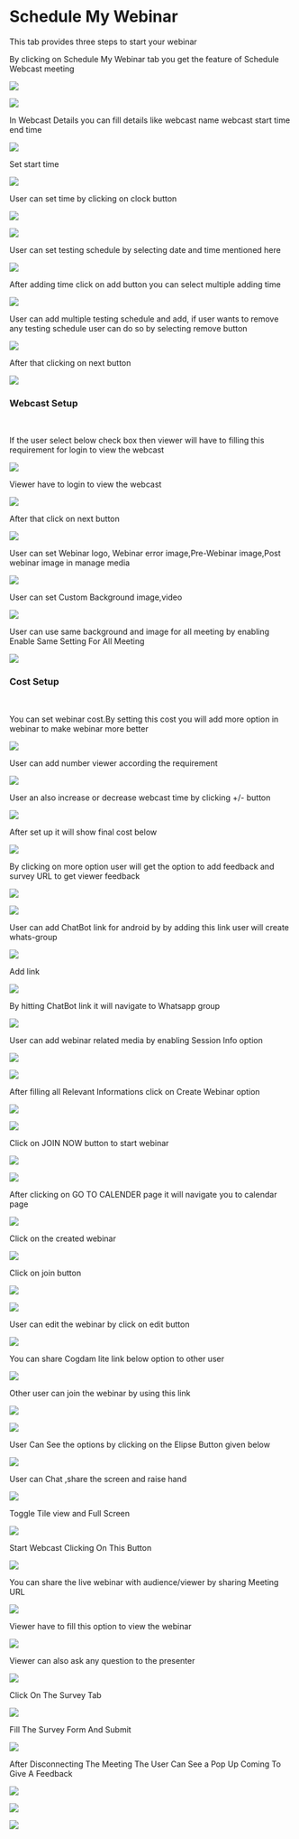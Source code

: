 # Schedule My Webinar

This tab provides three steps to start your webinar

By clicking on Schedule My Webinar tab you get the feature of Schedule Webcast meeting 

![](.gitbook/assets/image%20%28461%29.png)

![](.gitbook/assets/image%20%28486%29.png)

In Webcast Details you can fill details like webcast name webcast start time end time

![](.gitbook/assets/image%20%28398%29.png)

Set start time

![](.gitbook/assets/image%20%28480%29.png)

User can set time by clicking on clock button

![](.gitbook/assets/image%20%28450%29.png)

![](.gitbook/assets/image%20%28435%29.png)

User can set testing schedule by selecting date and time mentioned here

![](.gitbook/assets/image%20%28456%29.png)

After adding time click on add button you can select multiple adding time

![](.gitbook/assets/image%20%28482%29.png)

User can add multiple testing schedule and add, if user wants to remove any testing schedule user can do so by selecting remove button

![](.gitbook/assets/image%20%28488%29.png)

After that clicking on next button

![](.gitbook/assets/image%20%28393%29.png)

###  Webcast Setup <a id="webcast-setup"></a>

‌

If the user select below check box then viewer will have to filling this requirement for login to view the webcast

![](.gitbook/assets/image%20%28471%29.png)

Viewer have to login to view the webcast

![](.gitbook/assets/image%20%28473%29.png)

After that click on next button

![](.gitbook/assets/image%20%28390%29.png)

User can set Webinar logo, Webinar error image,Pre-Webinar image,Post webinar image in manage media

![](.gitbook/assets/wwwww.png)

User can set Custom Background image,video

![](.gitbook/assets/image%20%28468%29.png)

User can use same background and image for all meeting by enabling Enable Same Setting For All Meeting

![](.gitbook/assets/image%20%28402%29.png)

###  Cost Setup <a id="cost-setup"></a>

‌

You can set webinar cost.By setting this cost you will add more option in webinar to make webinar more better

![](.gitbook/assets/image%20%28412%29.png)

User can add number viewer according the requirement

![](.gitbook/assets/image%20%28437%29.png)

User an also increase or decrease webcast time by clicking +/- button

![](.gitbook/assets/image%20%28503%29.png)

After set up it will show final cost below

![](.gitbook/assets/image%20%28458%29.png)

By clicking on more option user will get the option to add feedback and survey URL to get viewer feedback

![](.gitbook/assets/image%20%28464%29.png)

![](.gitbook/assets/image%20%28505%29.png)

User can add ChatBot link for android by by adding this link user will create whats-group

![](.gitbook/assets/image%20%28465%29.png)

Add link

![](.gitbook/assets/image%20%28422%29.png)

By hitting ChatBot link it will navigate to Whatsapp group

![](.gitbook/assets/image%20%28428%29.png)

User can add webinar related media by enabling Session Info option

![](.gitbook/assets/image%20%28477%29.png)

![](.gitbook/assets/image%20%28463%29.png)

After filling all Relevant Informations  click on Create Webinar option

![](.gitbook/assets/image%20%28416%29.png)

![](.gitbook/assets/image%20%28389%29.png)

Click on JOIN NOW button to start webinar

![](.gitbook/assets/image%20%28417%29.png)

![](.gitbook/assets/image%20%28444%29.png)

After clicking on GO TO CALENDER page it will navigate you to calendar page

![](.gitbook/assets/image%20%28453%29.png)

Click on the created webinar

![](.gitbook/assets/image%20%28445%29.png)

Click on join button

![](.gitbook/assets/image%20%28395%29.png)

![](.gitbook/assets/image%20%28483%29.png)

User can edit the webinar by click on edit button

![](.gitbook/assets/image%20%28497%29.png)

You can share Cogdam lite link below option to other user 

![](.gitbook/assets/image%20%28419%29.png)

Other user can join the webinar by using this link

![](.gitbook/assets/image%20%28421%29.png)

![](.gitbook/assets/image%20%28475%29.png)

User Can See the options by clicking on the Elipse Button given below

![](.gitbook/assets/image%20%28414%29.png)

User can Chat ,share the screen and raise hand

![](.gitbook/assets/image%20%28391%29.png)

Toggle Tile view and Full Screen

![](.gitbook/assets/image%20%28485%29.png)

Start Webcast Clicking On This Button

![](.gitbook/assets/image%20%28487%29.png)

You can share the live webinar with audience/viewer by sharing Meeting URL

![](.gitbook/assets/image%20%28407%29.png)

Viewer have to fill this option to  view the webinar 

![](.gitbook/assets/image%20%28467%29.png)

Viewer can also ask any question to the presenter

![](.gitbook/assets/image%20%28433%29.png)



Click On The Survey Tab

![](.gitbook/assets/image%20%28258%29.png)

Fill The Survey Form And Submit

![](.gitbook/assets/image%20%28260%29.png)

After Disconnecting The Meeting The User Can See a Pop Up Coming To Give A Feedback

![](.gitbook/assets/image%20%28252%29.png)

![](.gitbook/assets/image%20%28225%29.png)





![](.gitbook/assets/image%20%28236%29.png)













